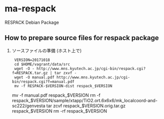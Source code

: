 # ma-respack

RESPACK Debian Package

## How to prepare source files for respack package

1. ソースファイルの準備 (ホスト上で)

        VERSION=20171018
        cd $HOME/vagrant/data/src
        wget -O - http://www.mns.kyutech.ac.jp/cgi-bin/respack.cgi?f=RESPACK.tar.gz | tar zxvf -
        wget -O manual.pdf http://www.mns.kyutech.ac.jp/cgi-bin/respack.cgi?f=manual.pdf
        mv -f RESPACK-$VERSION-dist respack_$VERSION
	mv -f manual.pdf respack_$VERSION
        rm -f respack_$VERSION/sample/xtapp/TiO2.ort.6x6x6/mk_localcoord-and-sc222/genvesta
        tar zcvf respack_$VERSION.orig.tar.gz respack_$VERSION
	rm -rf respack_$VERSION
